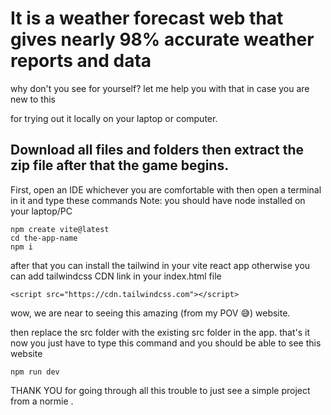 # It is a weather forecast web that gives nearly 98% accurate weather reports and data
why don't you see for yourself?
let me help you with that in case you are new to this 

for trying out it locally on your laptop or computer.

## Download all files and folders  then extract the zip file after that the game begins.
First, open an IDE whichever you are comfortable with then open a terminal in it and type these commands
Note: you should  have node installed on your laptop/PC
   
```
npm create vite@latest
cd the-app-name
npm i
```

after that you can install the tailwind in your vite react app otherwise you can add tailwindcss CDN link in your index.html file
```
<script src="https://cdn.tailwindcss.com"></script>
```
 wow, we are near to seeing this amazing (from my POV 😅) website.

then replace the src folder with the existing src folder in the app. 
that's it now you just have to type this command and you should be able to  see this website
```
npm run dev
```
THANK YOU for going through all this trouble to just see a simple project from a normie .
